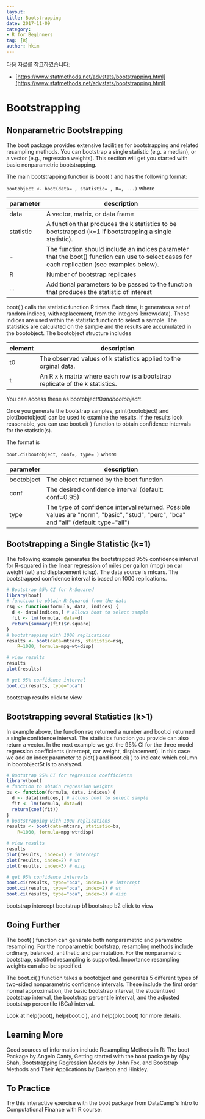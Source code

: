 ```yaml
---
layout:
title: Bootstrapping
date: 2017-11-09  
category:
- R for Beginners
tag: [R]    
author: hkim  
---
```


다음 자료를 참고하였습니다:  
- [https://www.statmethods.net/advstats/bootstrapping.html](https://www.statmethods.net/advstats/bootstrapping.html)

# Bootstrapping

## Nonparametric Bootstrapping

The boot package provides extensive facilities for bootstrapping and related resampling methods. You can bootstrap a single statistic (e.g. a median), or a vector (e.g., regression weights). This section will get you started with basic nonparametric bootstrapping.

The main bootstrapping function is boot( ) and has the following format:

`bootobject <- boot(data= , statistic= , R=, ...)` where

parameter | description
----------|---------------------
data      | A vector, matrix, or data frame
statistic | A function that produces the k statistics to be bootstrapped (k=1 if bootstrapping a single statistic).
-         | The function should include an indices parameter that the boot() function can use to select cases for each replication (see examples below).
R         | Number of bootstrap replicates
...       | Additional parameters to be passed to the function that produces the statistic of interest

boot( ) calls the statistic function R times. Each time, it generates a set of random indices, with replacement, from the integers 1:nrow(data). These indices are used within the statistic function to select a sample. The statistics are calculated on the sample and the results are accumulated in the bootobject. The bootobject structure includes

element | description
--------|---------------
t0      | The observed values of k statistics applied to the orginal data.
t       | An R x k matrix where each row is a bootstrap replicate of the k statistics.

You can access these as bootobject$t0 and bootobject$t.

Once you generate the bootstrap samples, print(bootobject) and plot(bootobject) can be used to examine the results. If the results look reasonable, you can use boot.ci( ) function to obtain confidence intervals for the statistic(s).

The format is

`boot.ci(bootobject, conf=, type= )` where

parameter  | description
-----------|---------------
bootobject | The object returned by the boot function
conf       | The desired confidence interval (default: conf=0.95)
type       | The type of confidence interval returned. Possible values are "norm", "basic", "stud", "perc", "bca" and "all" (default: type="all")


## Bootstrapping a Single Statistic (k=1)

The following example generates the bootstrapped 95% confidence interval for R-squared in the linear regression of miles per gallon (mpg) on car weight (wt) and displacement (disp). The data source is mtcars. The bootstrapped confidence interval is based on 1000 replications.

```r
# Bootstrap 95% CI for R-Squared
library(boot)
# function to obtain R-Squared from the data
rsq <- function(formula, data, indices) {
  d <- data[indices,] # allows boot to select sample
  fit <- lm(formula, data=d)
  return(summary(fit)$r.square)
}
# bootstrapping with 1000 replications
results <- boot(data=mtcars, statistic=rsq,
  	R=1000, formula=mpg~wt+disp)

# view results
results
plot(results)

# get 95% confidence interval
boot.ci(results, type="bca")
```

bootstrap results click to view


## Bootstrapping several Statistics (k>1)

In example above, the function rsq returned a number and boot.ci returned a single confidence interval. The statistics function you provide can also return a vector. In the next example we get the 95% CI for the three model regression coefficients (intercept, car weight, displacement). In this case we add an index parameter to plot( ) and boot.ci( ) to indicate which column in bootobject$t is to analyzed.

```r
# Bootstrap 95% CI for regression coefficients
library(boot)
# function to obtain regression weights
bs <- function(formula, data, indices) {
  d <- data[indices,] # allows boot to select sample
  fit <- lm(formula, data=d)
  return(coef(fit))
}
# bootstrapping with 1000 replications
results <- boot(data=mtcars, statistic=bs,
  	R=1000, formula=mpg~wt+disp)

# view results
results
plot(results, index=1) # intercept
plot(results, index=2) # wt
plot(results, index=3) # disp

# get 95% confidence intervals
boot.ci(results, type="bca", index=1) # intercept
boot.ci(results, type="bca", index=2) # wt
boot.ci(results, type="bca", index=3) # disp
```

bootstrap intercept bootstrap b1 bootstrap b2 click to view


## Going Further

The boot( ) function can generate both nonparametric and parametric resampling. For the nonparametric bootstrap, resampling methods include ordinary, balanced, antithetic and permutation. For the nonparametric bootstrap, stratified resampling is supported. Importance resampling weights can also be specified.

The boot.ci( ) function takes a bootobject and generates 5 different types of two-sided nonparametric confidence intervals. These include the first order normal approximation, the basic bootstrap interval, the studentized bootstrap interval, the bootstrap percentile interval, and the adjusted bootstrap percentile (BCa) interval.

Look at help(boot), help(boot.ci), and help(plot.boot) for more details.


## Learning More

Good sources of information include Resampling Methods in R: The boot Package by Angelo Canty, Getting started with the boot package by Ajay Shah, Bootstrapping Regression Models by John Fox, and Bootstrap Methods and Their Applications by Davison and Hinkley.


## To Practice

Try this interactive exercise with the boot package from DataCamp's Intro to Computational Finance with R course.
